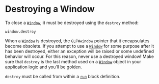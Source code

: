 # Destroying a Window

To close a [`Window`](/deep-dive/window.md), it must be destroyed using the `destroy` method:

```crystal
window.destroy
```

When a [`Window`](/deep-dive/window.md) is destroyed, the `GLFWwindow` pointer that it encapsulates become obsolete. If you attempt to use a [`Window`](/deep-dive/window.md) for some purpose after it has been destroyed, either an exception will be raised or some undefined behavior will occur. For this reason, never use a destroyed window! Make sure that `destroy` is the last method used on a [`Window`](/deep-dive/window.md) object in your application logic and you'll be golden.

`destroy` must be called from within a [`run`](/the-run-block.md) block definition.